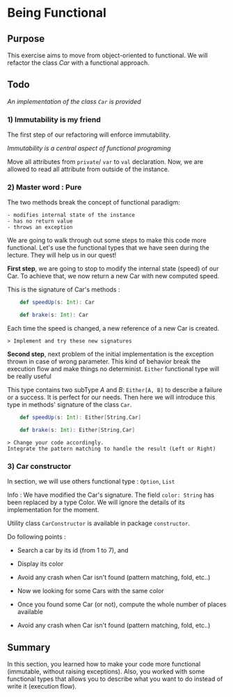 # Being Functional

## Purpose

This exercise aims to move from object-oriented to functional. 
We will refactor the class _Car_ with a functional approach.


## Todo

_An implementation of the class `Car` is provided_

### 1) Immutability is my friend

The first step of our refactoring will enforce immutability. 

*Immutability is a central aspect of functional programing* 

Move all attributes from `private`/ `var` to `val` declaration. 
Now, we are allowed to read all attribute from outside of the instance. 


### 2) Master word : Pure

The two methods break the concept of functional paradigm:

    - modifies internal state of the instance
    - has no return value
    - throws an exception

We are going to walk through out some steps to make this code more functional. 
Let's use the functional types that we have seen during the lecture. They will help us in our quest!

**First step**, we are going to stop to modify the internal state (speed) of our Car. To achieve that, 
we now return a new Car with new computed speed. 

This is the signature of Car's methods : 

```scala
    def speedUp(s: Int): Car

    def brake(s: Int): Car
```

Each time the speed is changed, a new reference of a new Car is created.

    > Implement and try these new signatures

**Second step**, next problem of the initial implementation is the exception thrown in case of wrong parameter. 
This kind of behavior break the execution flow and make things no determinist. `Either` functional type will be really useful

This type contains two subType _A_ and _B_: `Either[A, B]` to describe a failure or a success.
It is perfect for our needs. Then here we will introduce this type in methods' signature of the class `Car`.
  
```scala
    def speedUp(s: Int): Either[String,Car]

    def brake(s: Int): Either[String,Car]
```

    > Change your code accordingly.
    Integrate the pattern matching to handle the result (Left or Right)

  
### 3) Car constructor

In section, we will use others functional type : `Option`, `List`

Info : We have modified the Car's signature. The field `color: String` has been replaced by a type Color. We will ignore the details of its implementation for the moment.

Utility class `CarConstructor` is available in package `constructor`.

Do following points :   

 - Search a car by its id (from 1 to 7), and
 - Display its color
 - Avoid any crash when Car isn't found (pattern matching, fold, etc..)

 - Now we looking for some Cars with the same color
 - Once you found some Car (or not), compute the whole number of places available
 - Avoid any crash when Car isn't found (pattern matching, fold, etc..)
 
   
## Summary

In this section, you learned how to make your code more functional (immutable, without raising exceptions).
Also, you worked with some functional types that allows you to describe what you want to do instead of write it (execution flow).
